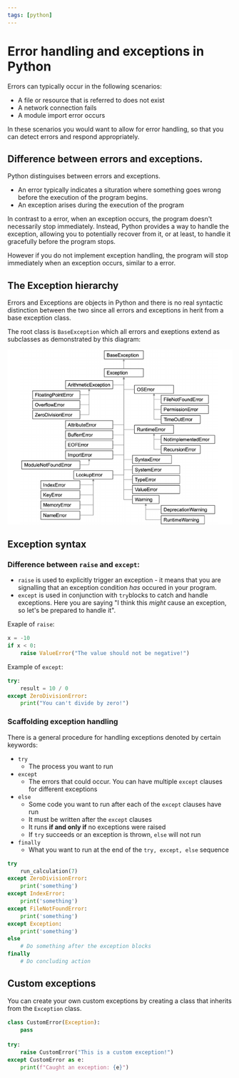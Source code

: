 ```yaml
---
tags: [python]
---
```


# Error handling and exceptions in Python

Errors can typically occur in the following scenarios:

- A file or resource that is referred to does not exist
- A network connection fails
- A module import error occurs

In these scenarios you would want to allow for error handling, so that you can
detect errors and respond appropriately.

## Difference between errors and exceptions.

Python distinguises between errors and exceptions.

- An error typically indicates a situration where something goes wrong before
  the execution of the program begins.
- An exception arises during the execution of the program

In contrast to a error, when an exception occurs, the program doesn't
necessarily stop immediately. Instead, Python provides a way to handle the
exception, allowing you to potentially recover from it, or at least, to handle
it gracefully before the program stops.

However if you do not implement exception handling, the program will stop
immediately when an exception occurs, similar to a error.

## The Exception hierarchy

Errors and Exceptions are objects in Python and there is no real syntactic
distinction between the two since all errors and exceptions in herit from a base
exception class.

The root class is `BaseException` which all errors and exeptions extend as
subclasses as demonstrated by this diagram:

![](/static/python-exception-hierarchy.png)

## Exception syntax

### Difference between `raise` and `except`:

- `raise` is used to explicitly trigger an exception - it means that you are
  signalling that an exception condition _has_ occured in your program.
- `except` is used in conjunction with `try`blocks to catch and handle
  exceptions. Here you are saying "I think this _might_ cause an exception, so
  let's be prepared to handle it".

Exaple of `raise`:

```py
x = -10
if x < 0:
    raise ValueError("The value should not be negative!")
```

Example of `except`:

```py
try:
    result = 10 / 0
except ZeroDivisionError:
    print("You can't divide by zero!")

```

### Scaffolding exception handling

There is a general procedure for handling exceptions denoted by certain
keywords:

- `try`
  - The process you want to run
- `except`
  - The errors that could occur. You can have multiple `except` clauses for
    different exceptions
- `else`
  - Some code you want to run after each of the `except` clauses have run
  - It must be written after the `except` clauses
  - It runs **if and only if** no exceptions were raised
  - If `try` succeeds or an exception is thrown, `else` will not run
- `finally`
  - What you want to run at the end of the `try, except, else` sequence

```py
try
    run_calculation(7)
except ZeroDivisionError:
    print('something')
except IndexError:
    print('something')
except FileNotFoundError:
    print('something')
except Exception:
    print('something')
else
    # Do something after the exception blocks
finally
    # Do concluding action
```

## Custom exceptions

You can create your own custom exceptions by creating a class that inherits from
the `Exception` class.

```py
class CustomError(Exception):
    pass

try:
    raise CustomError("This is a custom exception!")
except CustomError as e:
    print(f"Caught an exception: {e}")
```
